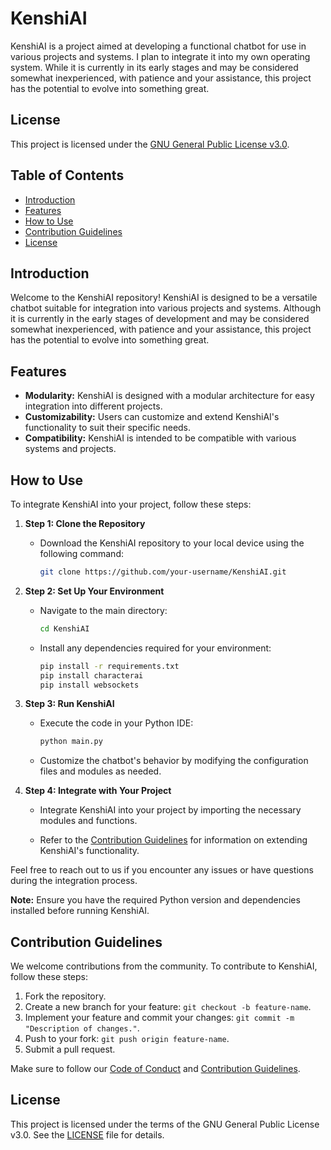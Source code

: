 # KenshiAI

KenshiAI is a project aimed at developing a functional chatbot for use in various projects and systems. I plan to integrate it into my own operating system. While it is currently in its early stages and may be considered somewhat inexperienced, with patience and your assistance, this project has the potential to evolve into something great.

## License

This project is licensed under the [GNU General Public License v3.0](LICENSE).

## Table of Contents

- [Introduction](#introduction)
- [Features](#features)
- [How to Use](#how-to-use)
- [Contribution Guidelines](#contribution-guidelines)
- [License](#license)

## Introduction

Welcome to the KenshiAI repository! KenshiAI is designed to be a versatile chatbot suitable for integration into various projects and systems. Although it is currently in the early stages of development and may be considered somewhat inexperienced, with patience and your assistance, this project has the potential to evolve into something great.

## Features

- **Modularity:** KenshiAI is designed with a modular architecture for easy integration into different projects.
- **Customizability:** Users can customize and extend KenshiAI's functionality to suit their specific needs.
- **Compatibility:** KenshiAI is intended to be compatible with various systems and projects.

## How to Use

To integrate KenshiAI into your project, follow these steps:

1. **Step 1: Clone the Repository**
   - Download the KenshiAI repository to your local device using the following command:

     ```bash
     git clone https://github.com/your-username/KenshiAI.git
     ```

2. **Step 2: Set Up Your Environment**
   - Navigate to the main directory:

     ```bash
     cd KenshiAI
     ```

   - Install any dependencies required for your environment:

     ```bash
     pip install -r requirements.txt
     pip install characterai
     pip install websockets
     ```

3. **Step 3: Run KenshiAI**
   - Execute the code in your Python IDE:

     ```python
     python main.py
     ```

   - Customize the chatbot's behavior by modifying the configuration files and modules as needed.

4. **Step 4: Integrate with Your Project**
   - Integrate KenshiAI into your project by importing the necessary modules and functions.

   - Refer to the [Contribution Guidelines](CONTRIBUTING.md) for information on extending KenshiAI's functionality.

Feel free to reach out to us if you encounter any issues or have questions during the integration process.

**Note:** Ensure you have the required Python version and dependencies installed before running KenshiAI.

## Contribution Guidelines

We welcome contributions from the community. To contribute to KenshiAI, follow these steps:

1. Fork the repository.
2. Create a new branch for your feature: `git checkout -b feature-name`.
3. Implement your feature and commit your changes: `git commit -m "Description of changes."`.
4. Push to your fork: `git push origin feature-name`.
5. Submit a pull request.

Make sure to follow our [Code of Conduct](CODE_OF_CONDUCT.md) and [Contribution Guidelines](CONTRIBUTING.md).

## License

This project is licensed under the terms of the GNU General Public License v3.0. See the [LICENSE](LICENSE) file for details.
